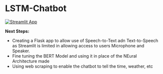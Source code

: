 # LSTM-Chatbot

[![Streamlit App](https://static.streamlit.io/badges/streamlit_badge_black_white.svg)](https://share.streamlit.io/shehroz218/lstm-chatbot/main/app.py)

**Next Steps:**
+ Creating a Flask app to allow use of Speech-to-Text adn Text-to-Speech as Streamlit is limited in allowing access to users Microphone and Speaker.
+ Fine tuning the BERT Model and using it in place of the NEural Architecture made
+ Using web scraping to enable the chatbot to tell the time, weather, etc

